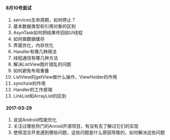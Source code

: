 #### 8月10号面试
1. services生命周期，如何停止？
2. 基本数据类型和引用对象的区别
3. AsynTask如何把结果传回给UI线程
4. 如何做数据缓存
5. 界面优化，内存优化
6. Handler有哪几种用法
7. 线程通信有哪几种方法
8. 解决ListView图片错乱的问题
9. 如何避免布局重叠
10. ListView的getView做什么操作，ViewHolder的作用
11. synchzie的作用
12. Handler的工作原理
13. LinkList和ArrayList的区别

#### 2017-03-29
1. 说说Android性能优化
2. 关注过哪些热门的Anroid开源项目，有没有去了解过它们的实现
3. 使用混合开发遇到哪些问题，这些问题是什么原因导致的，如何解决这些问题
